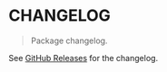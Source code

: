 # CHANGELOG

> Package changelog.

See [GitHub Releases](https://github.com/stdlib-js/utils-count-by/releases) for the changelog.